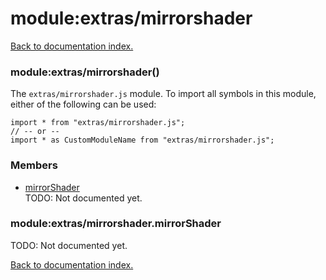 # module:extras/mirrorshader

[Back to documentation index.](index.md)

<a name='extras_mirrorshader'></a>
### module:extras/mirrorshader()

The <code>extras/mirrorshader.js</code> module.
To import all symbols in this module, either of the following can be used:

    import * from "extras/mirrorshader.js";
    // -- or --
    import * as CustomModuleName from "extras/mirrorshader.js";

### Members

* [mirrorShader](#extras_mirrorshader.mirrorShader)<br>TODO: Not documented yet.

<a name='extras_mirrorshader.mirrorShader'></a>
### module:extras/mirrorshader.mirrorShader

TODO: Not documented yet.

[Back to documentation index.](index.md)
